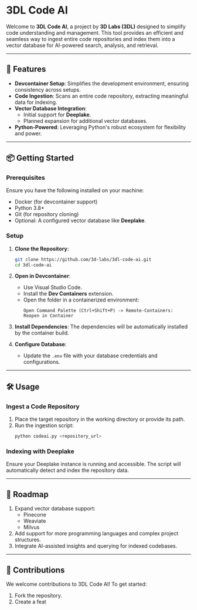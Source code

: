 # 3DL Code AI

Welcome to **3DL Code AI**, a project by **3D Labs (3DL)** designed to simplify code understanding and management. This tool provides an efficient and seamless way to ingest entire code repositories and index them into a vector database for AI-powered search, analysis, and retrieval.

---

## 🚀 Features

- **Devcontainer Setup**: Simplifies the development environment, ensuring consistency across setups.
- **Code Ingestion**: Scans an entire code repository, extracting meaningful data for indexing.
- **Vector Database Integration**: 
  - Initial support for **Deeplake**.
  - Planned expansion for additional vector databases.
- **Python-Powered**: Leveraging Python's robust ecosystem for flexibility and power.

---

## 📦 Getting Started

### Prerequisites

Ensure you have the following installed on your machine:
- Docker (for devcontainer support)
- Python 3.8+
- Git (for repository cloning)
- Optional: A configured vector database like **Deeplake**.

### Setup

1. **Clone the Repository**:
    ```bash
    git clone https://github.com/3d-labs/3dl-code-ai.git
    cd 3dl-code-ai
    ```

2. **Open in Devcontainer**:
    - Use Visual Studio Code.
    - Install the **Dev Containers** extension.
    - Open the folder in a containerized environment:
        ```text
        Open Command Palette (Ctrl+Shift+P) -> Remote-Containers: Reopen in Container
        ```

3. **Install Dependencies**:
    The dependencies will be automatically installed by the container build.

4. **Configure Database**:
    - Update the `.env` file with your database credentials and configurations.

---

## 🛠️ Usage

### Ingest a Code Repository

1. Place the target repository in the working directory or provide its path.
2. Run the ingestion script:
    ```bash
    python codeai.py <repository_url>
    ```

### Indexing with Deeplake

Ensure your Deeplake instance is running and accessible. The script will automatically detect and index the repository data.

---

## 🌟 Roadmap

1. Expand vector database support:
    - Pinecone
    - Weaviate
    - Milvus
2. Add support for more programming languages and complex project structures.
3. Integrate AI-assisted insights and querying for indexed codebases.

---

## 🤝 Contributions

We welcome contributions to 3DL Code AI! To get started:
1. Fork the repository.
2. Create a feat
